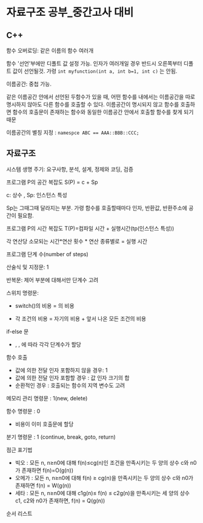 # 자료구조 공부_중간고사 대비

## C++

함수 오버로딩: 같은 이름의 함수 여러개

함수 '선언'부에만 디폴트 값 설정 가능. 인자가 여러개일 경우 반드시 오른쪽부터 디폴트 값이 선언될것. 가령 `int myfunction(int a, int b=1, int c)` 는 안됨.

이름공간: 중첩 가능.

같은 이름공간 안에서 선언된 두함수가 있을 때, 어떤 함수를 내에서는 이름공간을 따로 명시하지 않아도 다른 함수를 호출할 수 있다. 이름공간이 명시되지 않고 함수를 호출하면 함수의 호출문이 존재하는 함수와 동일한 이름공간 안에서 호출할 함수를 찾게 되기 때문

이름공간의 별칭 지정 : `namespce ABC == AAA::BBB::CCC;`





## 자료구조

시스템 생명 주기: 요구사항, 분석, 설계, 정제와 코딩, 검증

프로그램 P의 공간 복잡도 S(P) = c + Sp

c: 상수 , Sp: 인스턴스 특성

Sp는 그때그때 달라지는 부분. 가령 함수를 호출할때마다 인자, 반환값, 반환주소에 공간이 필요함.

프로그램 P의 시간 복잡도 T(P)=컴파일 시간 + 실행시간(tp(인스턴스 특성))

각 연산당 소모되는 시간*연산 횟수 * 연산 종류별로 = 실행 시간



프로그램 단계 수(number of steps)

산술식 및 지정문: 1

반복문: 제어 부분에 대해서만 단계수 고려

스위치 명령문: 

* switch(<expr>)의 비용 = <expr>의 비용

* 각 조건의 비용 = 자기의 비용 + 앞서 나온 모든 조건의 비용

if-else 문

* <expr>, <statement1>, <statement2>에 따라 각각 단계수가 할당

함수 호출

* 값에 의한 전달 인자 포함하지 않을 경우: 1
* 값에 의한 전달 인자 포함할 경우 : 값 인자 크기의 합
* 순환적인 경우 : 호출되는 함수의 지역 변수도 고려

메모리 관리 명령문 : 1(new, delete)

함수 명령문 : 0

* 비용이 이미 호출문에 할당

분기 명령문 : 1 (continue, break, goto, return)



점근 표기법

* 빅오 : 모든 n, n≥n0에 대해 f(n)≤cg(n)인 조건을 만족시키는 두 양의 상수 c와 n0가 존재하면 f(n)=O(g(n))
* 오메가 : 모든 n, n≥n0에 대해 f(n) ≥ cg(n)을 만족시키는 두 양의 상수 c와 n0가 존재하면 f(n) = W(g(n))
* 세타 : 모든 n, n≥n0에 대해 c1g(n)≤ f(n) ≤ c2g(n)을 만족시키는 세 양의 상수 c1, c2와 n0가 존재하면, f(n) = Q(g(n))



순서 리스트

